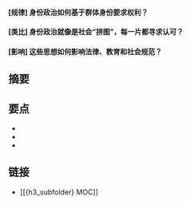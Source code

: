 #### [规律] 身份政治如何基于群体身份要求权利？


#### [类比] 身份政治就像是社会“拼图”，每一片都寻求认可？


#### [影响] 这些思想如何影响法律、教育和社会规范？


## 摘要


## 要点

- 
- 
- 

## 链接

- [[{h3_subfolder} MOC]]
